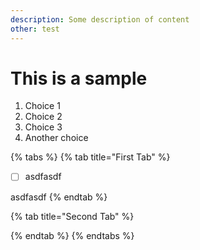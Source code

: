 ```yaml
---
description: Some description of content
other: test
---
```


# This is a sample

1. Choice 1
2. Choice 2
3. Choice 3
4. Another choice

{% tabs %}
{% tab title="First Tab" %}
* [ ] asdfasdf

asdfasdf
{% endtab %}

{% tab title="Second Tab" %}

{% endtab %}
{% endtabs %}

